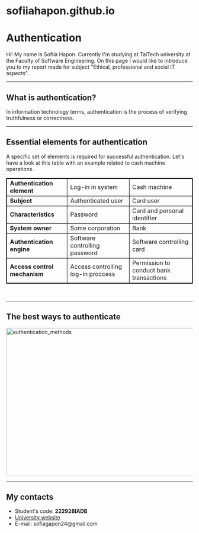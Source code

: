 # sofiiahapon.github.io
<!DOCTYPE html>
<html>
<head>
<meta charset="UTF-8">
<title>Authentication</title>
</head>
<style>
table, th, td {
  border:1px solid black;
}
</style>
<body>

<h1>Authentication</h1>
<p>Hi! My name is Sofiia Hapon. Currently I'm studying at TalTech university at the Faculty of Software Engineering.
    On this page I would like to introduce you to my report made for subject "Ethical,
    professional and social IT aspects".</p>
<hr>
<h2>What is authentication?</h2>
<p>In information technology terms, authentication is the process of verifying truthfulness or correctness.</p>
<hr>
<h2>Essential elements for authentication</h2>
<p>A specific set of elements is required for successful authentication. Let's have a look at this table
    with an example related to cash machine operations.</p>
<table style="width:100%">
  <tr>
      <td><b>Authentication element</b></td>
    <td>Log-in in system</td>
    <td>Cash machine</td>
  </tr>
  <tr>
    <td><b>Subject</b></td>
    <td>Authenticated user</td>
    <td>Card user</td>
  </tr>
  <tr>
      <td><b>Characteristics</b></td>
    <td>Password</td>
    <td>Card and personal identifier</td>
  </tr>
  <tr>
    <td><b>System owner</b></td>
    <td>Some corporation</td>
    <td>Bank</td>
  </tr>
    <tr>
    <td><b>Authentication engine</b></td>
    <td>Software controlling password</td>
    <td>Software controlling card</td>
  </tr>
    <tr>
        <td><b>Access control mechanism</b></td>
    <td>Access controlling log-in proccess</td>
    <td>Permission to conduct bank transactions</td>
  </tr>
</table>
</br>
<hr>
<h2>The best ways to authenticate</h2>
<img src="https://www.loginradius.com/blog/static/2d531e359126d6ce37abf0cc0c630fd4/d0143/continuous-authentication-1.png"
alt="authentication_methods" width="700" height="400">
</br>
<hr>
<h2>My contacts</h2>
<ul>
  <li>Student's code: <b>222928IADB</b></li>
  <li><a href="https://taltech.ee/">University website</a></li>
  <li>E-mail: sofiagapon24@gmail.com</li>
</ul>
</body>
</html>
